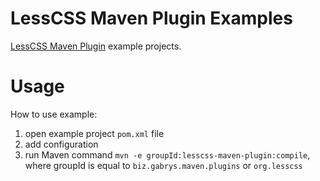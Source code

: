 # LessCSS Maven Plugin Examples
[LessCSS Maven Plugin](http://www.gabrys.biz/projects/lesscss-maven-plugin/) example projects.

# Usage
How to use example:

1. open example project `pom.xml` file
2. add configuration
3. run Maven command `mvn -e groupId:lesscss-maven-plugin:compile`, where groupId is equal to `biz.gabrys.maven.plugins` or `org.lesscss`
